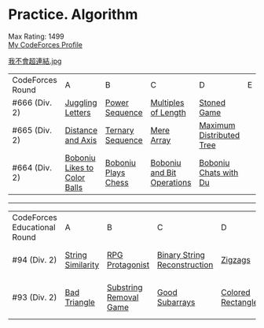 # Practice. Algorithm
Max Rating: 1499  
[My CodeForces Profile](https://codeforces.com/profile/louis_LIU)  

<a href="https://I want to become stronger">我不會超連結.jpg</a>

<table>
  <tr>
    <td>CodeForces Round</td>
    <td> A </td>
    <td> B </td>
    <td> C </td>
    <td> D </td>
    <td> E </td>
    <td> F </td>
    <td> G </td>
  </tr>
  <tr>
    <td>#666 (Div. 2)</td>
    <td><a href="https://github.com/louisfghbvc/other/blob/master/CodeForces/Round%20%23666%20(Div.%202)/A%20-%20Juggling%20Letters.cpp">Juggling Letters</a></td>
    <td><a href="https://github.com/louisfghbvc/other/blob/master/CodeForces/Round%20%23666%20(Div.%202)/B%20-%20Power%20Sequence.cpp">Power Sequence</a></td>
    <td><a href="https://github.com/louisfghbvc/other/blob/master/CodeForces/Round%20%23666%20(Div.%202)/C - Multiples of Length.cpp">Multiples of Length</a></td>
    <td><a href="https://github.com/louisfghbvc/other/blob/master/CodeForces/Round%20%23666%20(Div.%202)/D - Stoned Game.cpp">Stoned Game</a></td>
  </tr>
  <tr>
    <td>#665 (Div. 2)</td>
    <td><a href="https://github.com/louisfghbvc/other/blob/master/CodeForces/Round%20%23665/A%20-%20Distance%20and%20Axis.cpp">Distance and Axis</a></td>
    <td><a href="https://github.com/louisfghbvc/other/blob/master/CodeForces/Round%20%23665/B%20-%20Ternary%20Sequence.cpp">Ternary Sequence</a></td>
    <td><a href="https://github.com/louisfghbvc/other/blob/master/CodeForces/Round%20%23665/C%20-%20Mere%20Array.cpp">Mere Array</a></td>
    <td><a href="https://github.com/louisfghbvc/other/blob/master/CodeForces/Round%20%23665/D%20-%20Maximum%20Distributed%20Tree.cpp">Maximum Distributed Tree</a></td>
  </tr>
  <tr>
    <td>#664 (Div. 2)</td>
    <td><a href="https://github.com/louisfghbvc/other/blob/master/CodeForces/Round%20%23664%20(Div%202)/A%20-%20Boboniu%20Likes%20to%20Color%20Balls.cpp">Boboniu Likes to Color Balls</a></td>
    <td><a href="https://github.com/louisfghbvc/other/blob/master/CodeForces/Round%20%23664%20(Div%202)/B%20-%20Boboniu%20Plays%20Chess.cpp">Boboniu Plays Chess</a></td>
    <td><a href="https://github.com/louisfghbvc/other/blob/master/CodeForces/Round%20%23664%20(Div%202)/C%20-%20Boboniu%20and%20Bit%20Operations.cpp">Boboniu and Bit Operations</a></td>
    <td><a href="https://github.com/louisfghbvc/other/blob/master/CodeForces/Round%20%23664%20(Div%202)/D%20-%20Boboniu%20Chats%20with%20Du.cpp">Boboniu Chats with Du</a></td>
  </tr>
</table>

***

<table>
   <tr>
    <td>CodeForces Educational Round</td>
    <td> A </td>
    <td> B </td>
    <td> C </td>
    <td> D </td>
    <td> E </td>
    <td> F </td>
    <td> G </td>
  </tr>
  
  <tr>
    <td>#94 (Div. 2)</td>
    <td><a href="https://github.com/louisfghbvc/other/blob/master/CodeForces/Educational%20Round%2094%20(Rated%20for%20Div.%202)/A%20-%20String%20Similarity.cpp">String Similarity</a></td>
    <td><a href="https://github.com/louisfghbvc/other/blob/master/CodeForces/Educational%20Round%2094%20(Rated%20for%20Div.%202)/B - RPG Protagonist.cpp">RPG Protagonist</a></td>
    <td><a href="https://github.com/louisfghbvc/other/blob/master/CodeForces/Educational%20Round%2094%20(Rated%20for%20Div.%202)/C - Binary String Reconstruction.cpp">Binary String Reconstruction</a></td>
    <td><a href="https://github.com/louisfghbvc/other/blob/master/CodeForces/Educational%20Round%2094%20(Rated%20for%20Div.%202)/D - Zigzags.cpp">Zigzags</a></td>
    <td><a href="https://github.com/louisfghbvc/other/blob/master/CodeForces/Educational%20Round%2094%20(Rated%20for%20Div.%202)/E - Clear the Multiset.cpp">Clear the Multiset</a></td>
  </tr>
  <tr>
    <td>#93 (Div. 2)</td>
    <td><a href="https://github.com/louisfghbvc/other/tree/master/CodeForces/Educational%20Round%2093/A - Bad Triangle.cpp">Bad Triangle</a></td>
    <td><a href="https://github.com/louisfghbvc/other/tree/master/CodeForces/Educational%20Round%2093/B - Substring Removal Game.cpp">Substring Removal Game</a></td>
    <td><a href="https://github.com/louisfghbvc/other/tree/master/CodeForces/Educational%20Round%2093/C - Good Subarrays.cpp">Good Subarrays</a></td>
    <td><a href="https://github.com/louisfghbvc/other/tree/master/CodeForces/Educational%20Round%2093/D - Colored Rectangles.cpp">Colored Rectangles</a></td>
    <td><a href="https://github.com/louisfghbvc/other/tree/master/CodeForces/Educational%20Round%2093/E - Two Types of Spells.cpp">Two Types of Spells</a></td>
  </tr>  
</table>
